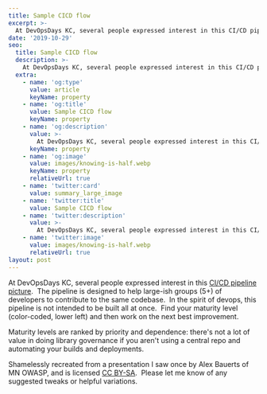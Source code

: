 ```yaml
---
title: Sample CICD flow
excerpt: >-
  At DevOpsDays KC, several people expressed interest in this CI/CD pipeline picture.
date: '2019-10-29'
seo:
  title: Sample CICD flow
  description: >-
    At DevOpsDays KC, several people expressed interest in this CI/CD pipeline picture. 
  extra:
    - name: 'og:type'
      value: article
      keyName: property
    - name: 'og:title'
      value: Sample CICD flow
      keyName: property
    - name: 'og:description'
      value: >-
        At DevOpsDays KC, several people expressed interest in this CI/CD pipeline picture. 
      keyName: property
    - name: 'og:image'
      value: images/knowing-is-half.webp
      keyName: property
      relativeUrl: true
    - name: 'twitter:card'
      value: summary_large_image
    - name: 'twitter:title'
      value: Sample CICD flow
    - name: 'twitter:description'
      value: >-
        At DevOpsDays KC, several people expressed interest in this CI/CD pipeline picture. 
    - name: 'twitter:image'
      value: images/knowing-is-half.webp
      relativeUrl: true
layout: post
---
```

At DevOpsDays KC, several people expressed interest in this [CI/CD pipeline picture](/images/sampleCICDflow.pdf).  The pipeline is designed to help large-ish groups (5+) of developers to contribute to the same codebase.  In the spirit of devops, this pipeline is not intended to be built all at once.  Find your maturity level (color-coded, lower left) and then work on the next best improvement. 

Maturity levels are ranked by priority and dependence: there's not a lot of value in doing library governance if you aren't using a central repo and automating your builds and deployments.  

Shamelessly recreated from a presentation I saw once by Alex Bauerts of MN OWASP, and is licensed [CC BY-SA](https://creativecommons.org/licenses/by-sa/4.0).  Please let me know of any suggested tweaks or helpful variations.
